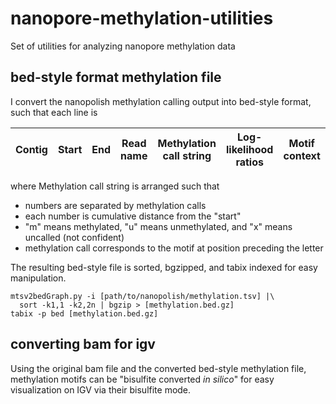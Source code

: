 # nanopore-methylation-utilities
Set of utilities for analyzing nanopore methylation data

bed-style format methylation file
------
I convert the nanopolish methylation calling output into bed-style format, such that each line is

|Contig |Start  |End  |Read name  |Methylation call string  |Log-likelihood ratios  |Motif context  |
|-------|-------|-----|-----------|-------------------------|-----------------------|---------------|

where Methylation call string is arranged such that 
- numbers are separated by methylation calls
- each number is cumulative distance from the "start"
- "m" means methylated, "u" means unmethylated, and "x" means uncalled (not confident)
- methylation call corresponds to the motif at position preceding the letter

The resulting bed-style file is sorted, bgzipped, and tabix indexed for easy manipulation.

```
mtsv2bedGraph.py -i [path/to/nanopolish/methylation.tsv] |\
  sort -k1,1 -k2,2n | bgzip > [methylation.bed.gz]
tabix -p bed [methylation.bed.gz]
```

converting bam for igv
------
Using the original bam file and the converted bed-style methylation file, methylation motifs can be "bisulfite converted _in silico_" for easy visualization on IGV via their bisulfite mode.


